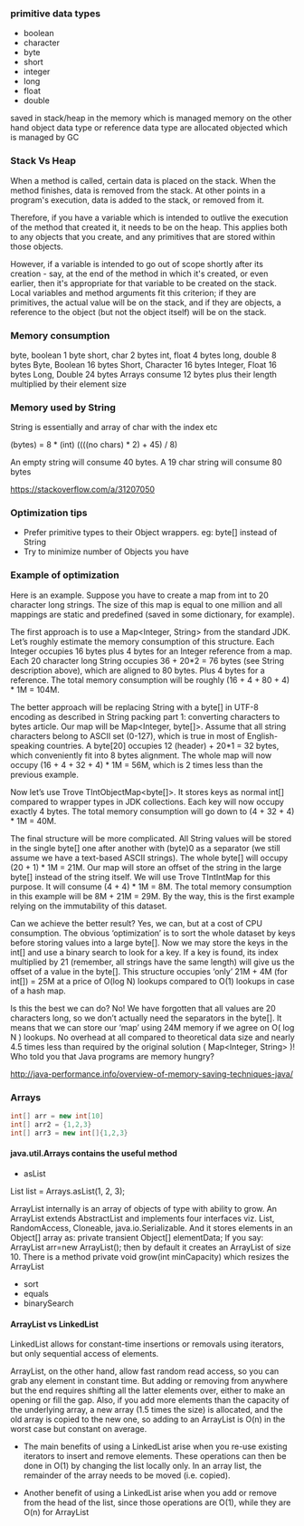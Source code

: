 ### primitive data types

- boolean
- character
- byte
- short
- integer
- long
- float
- double

saved in stack/heap in the memory which is managed memory on the other hand object data type or reference data type are allocated objected which is managed by GC

### Stack Vs Heap

When a method is called, certain data is placed on the stack. When the method finishes, data is removed from the stack. At other points in a program's execution, data is added to the stack, or removed from it.

Therefore, if you have a variable which is intended to outlive the execution of the method that created it, it needs to be on the heap. This applies both to any objects that you create, and any primitives that are stored within those objects.

However, if a variable is intended to go out of scope shortly after its creation - say, at the end of the method in which it's created, or even earlier, then it's appropriate for that variable to be created on the stack. Local variables and method arguments fit this criterion; if they are primitives, the actual value will be on the stack, and if they are objects, a reference to the object (but not the object itself) will be on the stack.

### Memory consumption

byte, boolean	1 byte
short, char	2 bytes
int, float	4 bytes
long, double	8 bytes
Byte, Boolean	16 bytes
Short, Character	16 bytes
Integer, Float	16 bytes
Long, Double	24 bytes
Arrays consume 12 bytes plus their length multiplied by their element size

### Memory used by String
String is essentially and array of char with the index etc

(bytes) = 8 * (int) ((((no chars) * 2) + 45) / 8)

An empty string will consume 40 bytes. A 19 char string will consume 80 bytes

https://stackoverflow.com/a/31207050

### Optimization tips
- Prefer primitive types to their Object wrappers. eg: byte[] instead of String
- Try to minimize number of Objects you have


### Example of optimization
Here is an example. Suppose you have to create a map from int to 20 character long strings. The size of this map is equal to one million and all mappings are static and predefined (saved in some dictionary, for example).

The first approach is to use a Map<Integer, String> from the standard JDK. Let’s roughly estimate the memory consumption of this structure. Each Integer occupies 16 bytes plus 4 bytes for an Integer reference from a map. Each 20 character long String occupies 36 + 20*2 = 76 bytes (see String description above), which are aligned to 80 bytes. Plus 4 bytes for a reference. The total memory consumption will be roughly (16 + 4 + 80 + 4) * 1M = 104M.

The better approach will be replacing String with a byte[] in UTF-8 encoding as described in String packing part 1: converting characters to bytes article. Our map will be Map<Integer, byte[]>. Assume that all string characters belong to ASCII set (0-127), which is true in most of English-speaking countries. A byte[20] occupies 12 (header) + 20*1 = 32 bytes, which conveniently fit into 8 bytes alignment. The whole map will now occupy (16 + 4 + 32 + 4) * 1M = 56M, which is 2 times less than the previous example.

Now let’s use Trove TIntObjectMap<byte[]>. It stores keys as normal int[] compared to wrapper types in JDK collections. Each key will now occupy exactly 4 bytes. The total memory consumption will go down to (4 + 32 + 4) * 1M = 40M.

The final structure will be more complicated. All String values will be stored in the single byte[] one after another with (byte)0 as a separator (we still assume we have a text-based ASCII strings). The whole byte[] will occupy (20 + 1) * 1M = 21M. Our map will store an offset of the string in the large byte[] instead of the string itself. We will use Trove TIntIntMap for this purpose. It will consume (4 + 4) * 1M = 8M. The total memory consumption in this example will be 8M + 21M = 29M. By the way, this is the first example relying on the immutability of this dataset.

Can we achieve the better result? Yes, we can, but at a cost of CPU consumption. The obvious ‘optimization’ is to sort the whole dataset by keys before storing values into a large byte[]. Now we may store the keys in the int[] and use a binary search to look for a key. If a key is found, its index multiplied by 21 (remember, all strings have the same length) will give us the offset of a value in the byte[]. This structure occupies ‘only’ 21M + 4M (for int[]) = 25M at a price of O(log N) lookups compared to O(1) lookups in case of a hash map.

Is this the best we can do? No! We have forgotten that all values are 20 characters long, so we don’t actually need the separators in the byte[]. It means that we can store our ‘map’ using 24M memory if we agree on O( log N ) lookups. No overhead at all compared to theoretical data size and nearly 4.5 times less than required by the original solution ( Map<Integer, String> )! Who told you that Java programs are memory hungry?

http://java-performance.info/overview-of-memory-saving-techniques-java/

### Arrays
```java
int[] arr = new int[10]
int[] arr2 = {1,2,3}
int[] arr3 = new int[]{1,2,3}
```

#### java.util.Arrays contains the useful method
- asList

 List<int> list = Arrays.asList(1, 2, 3);

ArrayList internally is an array of objects of type with ability to grow. 
An ArrayList extends AbstractList and implements four interfaces viz. List<E>, RandomAccess, Cloneable, java.io.Serializable.
And it stores elements in an Object[] array as: private transient Object[] elementData;
If you say: ArrayList arr=new ArrayList(); then by default it creates an ArrayList of size 10.
There is a method private void grow(int minCapacity) which resizes the ArrayList

- sort
- equals
- binarySearch
  
#### ArrayList vs LinkedList
LinkedList<E> allows for constant-time insertions or removals using iterators, but only sequential access of elements. 

ArrayList<E>, on the other hand, allow fast random read access, so you can grab any element in constant time. But adding or removing from anywhere but the end requires shifting all the latter elements over, either to make an opening or fill the gap. Also, if you add more elements than the capacity of the underlying array, a new array (1.5 times the size) is allocated, and the old array is copied to the new one, so adding to an ArrayList is O(n) in the worst case but constant on average.
 
 - The main benefits of using a LinkedList arise when you re-use existing iterators to insert and remove elements. These operations
 can then be done in O(1) by changing the list locally only. In an array list, the remainder of the array needs to be moved (i.e. copied). 

- Another benefit of using a LinkedList arise when you add or remove from the head of the list, since those operations are O(1), while they are O(n) for ArrayList
